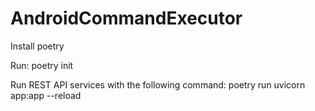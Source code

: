 # AndroidCommandExecutor

Install poetry

Run: poetry init

Run REST API services with the following command: poetry run uvicorn app:app --reload
